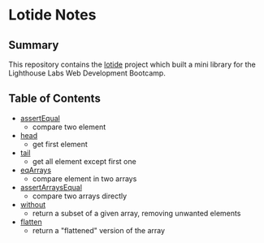 # Lotide Notes
## Summary
This repository contains the [lotide](https://github.com/yuhaoyann/lotide) project which built a mini library  for the Lighthouse Labs Web Development Bootcamp.
## Table of Contents
* [assertEqual](/assertEqual.js)
  * compare two element
* [head](/head.js)
  * get first element
* [tail](/tail.js)
  * get all element except first one
* [eqArrays](eqArrays.js)
  * compare element in two arrays
* [assertArraysEqual](/assertArraysEqual.js)
  * compare two arrays directly
* [without](/without.js)
  * return a subset of a given array, removing unwanted elements
* [flatten](/flatten.js)
  * return a "flattened" version of the array